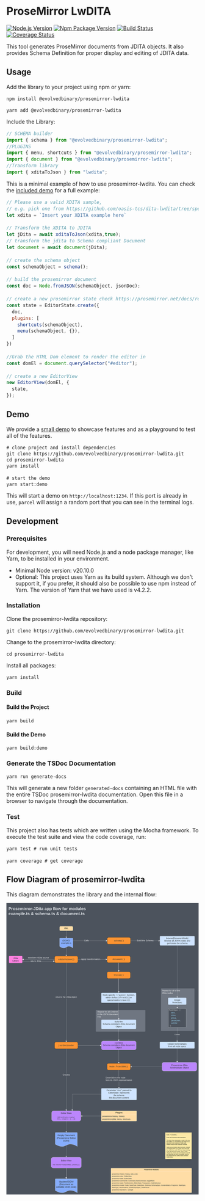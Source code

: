 # ProseMirror LwDITA

[![Node.js Version](https://img.shields.io/node/v-lts/@evolvedbinary/prosemirror-lwdita)](https://nodejs.org)
[![Npm Package Version](https://img.shields.io/npm/v/@evolvedbinary/prosemirror-lwdita)](https://www.npmjs.com/package/@evolvedbinary/prosemirror-lwdita)
[![Build Status](https://circleci.com/gh/evolvedbinary/prosemirror-lwdita.svg?style=svg)](https://circleci.com/gh/evolvedbinary/prosemirror-lwdita)
[![Coverage Status](https://coveralls.io/repos/github/evolvedbinary/prosemirror-lwdita/badge.svg?branch=main)](https://coveralls.io/github/evolvedbinary/prosemirror-lwdita?branch=main)

This tool generates ProseMirror documents from JDITA objects. It also provides Schema Definition for proper display and editing of JDITA data.

## Usage

Add the library to your project using npm or yarn:

```shell
npm install @evolvedbinary/prosemirror-lwdita
```

```shell
yarn add @evolvedbinary/prosemirror-lwdita
```

Include the Library:

```javascript
// SCHEMA builder
import { schema } from "@evolvedbinary/prosemirror-lwdita";
//PLUGINS
import { menu, shortcuts } from "@evolvedbinary/prosemirror-lwdita";
import { document } from "@evolvedbinary/prosemirror-lwdita";
//Transform library
import { xditaToJson } from "lwdita";
```

This is a minimal example of how to use prosemirror-lwdita.
You can check the [included demo](prosemirror-lwdita-demo/src/) for a full example:

```javascript
// Please use a valid XDITA sample,
// e.g. pick one from https://github.com/oasis-tcs/dita-lwdita/tree/spec/org.oasis.xdita/samples/xdita
let xdita = `Insert your XDITA example here`

// Transform the XDITA to JDITA
let jDita = await xditaToJson(xdita,true);
// transform the jdita to Schema compliant Document
let document = await document(jDita);

// create the schema object
const schemaObject = schema();

// build the prosemirror document
const doc = Node.fromJSON(schemaObject, jsonDoc);

// create a new prosemirror state check https://prosemirror.net/docs/ref/#state for more info
const state = EditorState.create({
  doc,
  plugins: [
    shortcuts(schemaObject),
    menu(schemaObject, {}),
  ]
})

//Grab the HTML Dom element to render the editor in
const domEl = document.querySelector("#editor");

// create a new EditorView
new EditorView(domEl, {
  state,
});
```

## Demo

We provide a [small demo](prosemirror-lwdita-demo/src/) to showcase features and as a playground to test all of the features.

```shell
# clone project and install dependencies
git clone https://github.com/evolvedbinary/prosemirror-lwdita.git
cd prosemirror-lwdita
yarn install

# start the demo
yarn start:demo
```

This will start a demo on `http://localhost:1234`.
If this port is already in use, `parcel` will assign a random port that you can see in the terminal logs.

## Development

### Prerequisites

For development, you will need Node.js and a node package manager, like Yarn, to be installed in your environment.

* Minimal Node version: v20.10.0
* Optional: This project uses Yarn as its build system. Although we don't support it, if you prefer, it should also be possible to use npm instead of Yarn. The version of Yarn that we have used is v4.2.2.

### Installation

Clone the prosemirror-lwdita repository:

```shell
git clone https://github.com/evolvedbinary/prosemirror-lwdita.git
```

Change to the prosemirror-lwdita directory:

```shell
cd prosemirror-lwdita
```

Install all packages:

```shell
yarn install
```

### Build

#### Build the Project

```shell
yarn build
```

#### Build the Demo

```shell
yarn build:demo
```

### Generate the TSDoc Documentation

```shell
yarn run generate-docs
```

This will generate a new folder `generated-docs` containing an HTML file with the entire TSDoc prosemirror-lwdita documentation.
Open this file in a browser to navigate through the documentation.

### Test

This project also has tests which are written using the Mocha framework.
To execute the test suite and view the code coverage, run:

```shell
yarn test # run unit tests

yarn coverage # get coverage
```

## Flow Diagram of prosemirror-lwdita


This diagram demonstrates the library and the internal flow:

![Diagram of the prosemirror-lwdita application flow](diagrams/prosemirror-lwdita-app-flow.svg "Diagram of the prosemirror-lwdita application flow")
